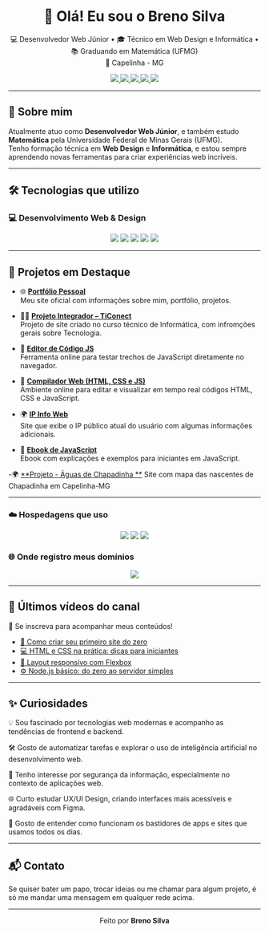 <h1 align="center">👋 Olá! Eu sou o Breno Silva</h1>

<p align="center">
  💻 Desenvolvedor Web Júnior • 🎓 Técnico em Web Design e Informática • 📚 Graduando em Matemática (UFMG) <br/>
  📍 Capelinha - MG
</p>

<div align="center">
  <a href="https://brenosilva.com.br/">
    <img src="https://img.shields.io/website?label=brenosilva.com.br&style=for-the-badge&url=https://brenosilva.com.br/" />
  </a>
  <a href="https://github.com/brenosilvaweb">
    <img src="https://img.shields.io/badge/GitHub-000000?style=for-the-badge&logo=github&logoColor=white" />
  </a>
  <a href="https://www.youtube.com/@Brenosilva.r">
    <img src="https://img.shields.io/badge/YouTube-FF0000?style=for-the-badge&logo=youtube&logoColor=white" />
  </a>
  <a href="https://www.instagram.com/__breno__silva__/">
    <img src="https://img.shields.io/badge/Instagram-E4405F?style=for-the-badge&logo=instagram&logoColor=white" />
  </a>
  <a href="https://figma.com/@SEU_USUARIO_AQUI">
    <img src="https://img.shields.io/badge/Figma-F24E1E?style=for-the-badge&logo=figma&logoColor=white" />
  </a>
</div>

---

## 🚀 Sobre mim  
Atualmente atuo como **Desenvolvedor Web Júnior**, e também estudo **Matemática** pela Universidade Federal de Minas Gerais (UFMG).  
Tenho formação técnica em **Web Design** e **Informática**, e estou sempre aprendendo novas ferramentas para criar experiências web incríveis.

---

## 🛠️ Tecnologias que utilizo

### 💻 Desenvolvimento Web & Design

<div align="center">
  <img src="https://img.shields.io/badge/HTML5-E34F26?style=for-the-badge&logo=html5&logoColor=white" />
  <img src="https://img.shields.io/badge/CSS3-1572B6?style=for-the-badge&logo=css3&logoColor=white" />
  <img src="https://img.shields.io/badge/JavaScript-F7DF1E?style=for-the-badge&logo=javascript&logoColor=black" />
  <img src="https://img.shields.io/badge/Node.js-339933?style=for-the-badge&logo=nodedotjs&logoColor=white" />
  <img src="https://img.shields.io/badge/Figma-F24E1E?style=for-the-badge&logo=figma&logoColor=white" />
</div>


---

## 🧩 Projetos em Destaque

- 🌐 [**Portfólio Pessoal**](https://brenosilva.com.br/)  
  Meu site oficial com informações sobre mim, portfólio, projetos.

- 🧑‍💻 [**Projeto Integrador – TiConect**](https://ticonect.vercel.app/)  
  Projeto de site criado no curso técnico de Informática, com infromções gerais sobre Tecnologia.

- 📝 [**Editor de Código JS**](https://jseditor-five.vercel.app/)  
  Ferramenta online para testar trechos de JavaScript diretamente no navegador.

- 🧪 [**Compilador Web (HTML, CSS e JS)**](https://codeeditweb.vercel.app/)  
  Ambiente online para editar e visualizar em tempo real códigos HTML, CSS e JavaScript.

- 🌍 [**IP Info Web**](https://ipinformacao.netlify.app/)  
  Site que exibe o IP público atual do usuário com algumas informações adicionais.

- 📘 [**Ebook de JavaScript**](https://jsebook.netlify.app/)  
  Ebook  com explicações e exemplos para iniciantes em JavaScript.

-🌍 [**Projeto - Águas de Chapadinha **]([https://ipinformacao.netlify.app](https://aguasdechapadinha.vercel.app/)/) 
  Site com mapa das nascentes de Chapadinha em Capelinha-MG


---

### ☁️ Hospedagens que uso

<div align="center">
  <img src="https://img.shields.io/badge/Netlify-00C7B7?style=for-the-badge&logo=netlify&logoColor=white" />
  <img src="https://img.shields.io/badge/Vercel-000000?style=for-the-badge&logo=vercel&logoColor=white" />
  <img src="https://img.shields.io/badge/Firebase-FFCA28?style=for-the-badge&logo=firebase&logoColor=black" />
</div>

### 🌐 Onde registro meus domínios

<div align="center">
  <img src="https://img.shields.io/badge/GoDaddy-1BDBDB?style=for-the-badge&logo=GoDaddy&logoColor=white" /
  <img src="https://img.shields.io/badge/HostGator-FF9900?style=for-the-badge&logo=data:image/svg+xml;base64,PHN2ZyBmaWxsPSIjMDAwMDAwIiB3aWR0aD0iMjAiIGhlaWdodD0iMjAiIHZpZXdCb3g9IjAgMCA0OCA0OCIgeG1sbnM9Imh0dHA6Ly93d3cudzMu… (obs: sem logo oficial)" />
</div>

---

## 🎥 Últimos vídeos do canal

📌 Se inscreva para acompanhar meus conteúdos!

- [🚀 Como criar seu primeiro site do zero](LINK_DO_VIDEO_01)
- [💻 HTML e CSS na prática: dicas para iniciantes](LINK_DO_VIDEO_02)
- [📱 Layout responsivo com Flexbox](LINK_DO_VIDEO_03)
- [⚙️ Node.js básico: do zero ao servidor simples](LINK_DO_VIDEO_04)

---

## ✨ Curiosidades

💡 Sou fascinado por tecnologias web modernas e acompanho as tendências de frontend e backend.

🛠️ Gosto de automatizar tarefas e explorar o uso de inteligência artificial no desenvolvimento web.

🔐 Tenho interesse por segurança da informação, especialmente no contexto de aplicações web.

🌐 Curto estudar UX/UI Design, criando interfaces mais acessíveis e agradáveis com Figma.

📱 Gosto de entender como funcionam os bastidores de apps e sites que usamos todos os dias.

---

## 📬 Contato

Se quiser bater um papo, trocar ideias ou me chamar para algum projeto, é só me mandar uma mensagem em qualquer rede acima.

---

<p align="center">
  Feito por <strong>Breno Silva</strong>
</p>
